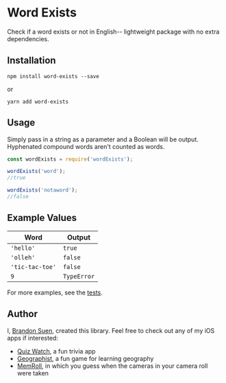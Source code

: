 # Word Exists
Check if a word exists or not in English-- lightweight package with no extra dependencies.
## Installation
```
npm install word-exists --save
```
or
```
yarn add word-exists
```
## Usage
Simply pass in a string as a parameter and a Boolean will be output. Hyphenated compound words aren't counted as words.
```js
const wordExists = require('wordExists');

wordExists('word');
//true

wordExists('notaword');
//false
```
## Example Values
Word | Output
--- | ---
`'hello'` |  `true`
`'olleh'` | `false`
`'tic-tac-toe'` | `false`
`9` | `TypeError`

For more examples, see the [tests](https://github.com/Brandons42/word-exists/blob/master/wordExists.test.js).
## Author
I, [Brandon Suen](https://bsuen.netlify.com/), created this library. Feel free to check out any of my iOS apps if interested:
- [Quiz Watch](https://apps.apple.com/us/app/quiz-watch/id1454913754?ls=1), a fun trivia app
- [Geographist](https://apps.apple.com/us/app/geographist/id1470035851), a fun game for learning geography
- [MemRoll](https://apps.apple.com/us/app/memroll/id1459782811), in which you guess when the cameras in your camera roll were taken
